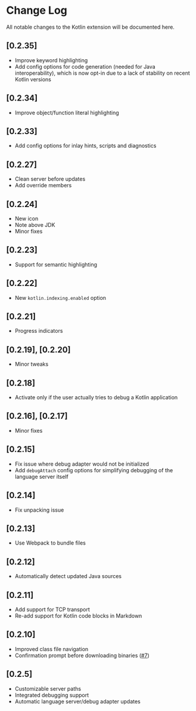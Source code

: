 # Change Log
All notable changes to the Kotlin extension will be documented here.

## [0.2.35]
- Improve keyword highlighting
- Add config options for code generation (needed for Java interoperability), which is now opt-in due to a lack of stability on recent Kotlin versions

## [0.2.34]
- Improve object/function literal highlighting

## [0.2.33]
- Add config options for inlay hints, scripts and diagnostics

## [0.2.27]
- Clean server before updates
- Add override members

## [0.2.24]
- New icon
- Note above JDK
- Minor fixes

## [0.2.23]
- Support for semantic highlighting

## [0.2.22]
- New `kotlin.indexing.enabled` option

## [0.2.21]
- Progress indicators

## [0.2.19], [0.2.20]
- Minor tweaks

## [0.2.18]
- Activate only if the user actually tries to debug a Kotlin application

## [0.2.16], [0.2.17]
- Minor fixes

## [0.2.15]
- Fix issue where debug adapter would not be initialized
- Add `debugAttach` config options for simplifying debugging of the language server itself

## [0.2.14]
- Fix unpacking issue

## [0.2.13]
- Use Webpack to bundle files

## [0.2.12]
- Automatically detect updated Java sources

## [0.2.11]
- Add support for TCP transport
- Re-add support for Kotlin code blocks in Markdown

## [0.2.10]
- Improved class file navigation
- Confirmation prompt before downloading binaries ([#7](https://github.com/fwcd/vscode-kotlin-ide/issues/7))

## [0.2.5]
- Customizable server paths
- Integrated debugging support
- Automatic language server/debug adapter updates
